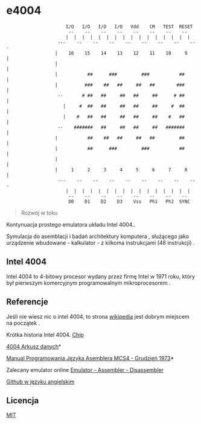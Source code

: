 # e4004
```
                      I/O   I/O   I/O   I/O   Vdd    CM   TEST  RESET
                       --    --    --    --    --    --    --    --
                      |  |  |  |  |  |  |  |  |  |  |  |  |  |  |  |
                   ---    --    --    --    --    --    --    --    ---
                  |    16    15    14    13    12    11    10     9    |
                  |                                                    |
                  |           ##      ###         ###           ##     |
                  |          ###    ##   ##     ##   ##        ###     |
                   --       # ##   ##     ##   ##     ##      # ##     |
                     |     #  ##   ##     ##   ##     ##     #  ##     |
                     |    #   ##   ##     ##   ##     ##    #   ##     |
                   --    #######   ##     ##   ##     ##   #######     |
                  |           ##    ##   ##     ##   ##         ##     |
                  |           ##      ###         ###           ##     |
                  |                                                    |
                  |     1     2     3     4     5     6     7     8    |
                   ---    --    --    --    --    --    --    --    ---
                      |  |  |  |  |  |  |  |  |  |  |  |  |  |  |  |
                       --    --    --    --    --    --    --    --
                       D0    D1    D2    D3    Vss   Ph1   Ph2  SYNC
```

>  Rozwój w toku

Kontynuacja prostego emulatora układu Intel 4004..

Symulacja do asemblacji i badań architektury komputera , służącego jako urządzenie wbudowane - kalkulator - z kilkoma instrukcjami (46 instrukcji) .

## Intel 4004

Intel 4004 to 4-bitowy procesor wydany przez firmę Intel w 1971 roku, który był pierwszym komercyjnym programowalnym mikroprocesorem .


## Referencje

Jeśli nie wiesz nic o intel 4004, to strona [wikipedia](https://pl.wikipedia.org/wiki/Intel_4004)  jest dobrym miejscem na początek .

Krótka historia Intel 4004. [Chip](https://www.intel.com/content/www/us/en/history/museum-story-of-intel-4004.html)

[4004 Arkusz danych](https://datasheet4u.com/datasheet-pdf/Intel/4004/pdf.php?id=787753)*

[Manual Programowania Języka Asemblera MCS4 - Grudzień 1973](http://www.nj7p.org/Manuals/PDFs/Intel/MCS-4_ALPM_Dec73.pdf)*

Zalecany emulator online [Emulator - Assembler - Disassembler](http://e4004.szyc.org/)

[Github w języku angielskim](https://github.com/lpg2709/emulator-Intel-4004)

## Licencja

[MIT](./LICENSE)
